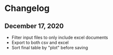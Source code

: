 # Changelog

## December 17, 2020

- Filter input files to only include excel documents
- Export to both csv and excel
- Sort final table by "plot" before saving
